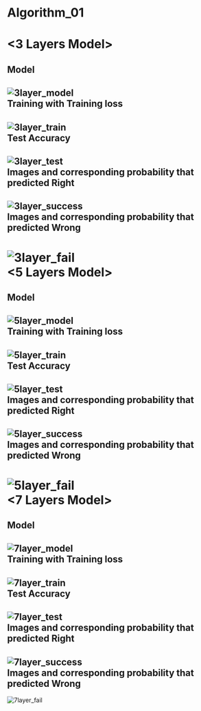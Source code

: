 # Algorithm_01
<3 Layers Model>
====
Model
----
![3layer_model](https://user-images.githubusercontent.com/33649903/121001542-5b0d9180-c7c6-11eb-96fd-6516061dd797.PNG)   
Training with Training loss
----
![3layer_train](https://user-images.githubusercontent.com/33649903/121001545-5ba62800-c7c6-11eb-89c2-13043992361d.PNG)   
Test Accuracy
----
![3layer_test](https://user-images.githubusercontent.com/33649903/121001548-5c3ebe80-c7c6-11eb-84a6-84ca1948a237.PNG)   
Images and corresponding probability that predicted Right
----
![3layer_success](https://user-images.githubusercontent.com/33649903/121001552-5c3ebe80-c7c6-11eb-89f8-d110d8def3cd.PNG)   
Images and corresponding probability that predicted Wrong
----
![3layer_fail](https://user-images.githubusercontent.com/33649903/121001553-5cd75500-c7c6-11eb-9867-29c66f54708f.PNG)   
<5 Layers Model>
====
Model
----
![5layer_model](https://user-images.githubusercontent.com/33649903/121002404-47aef600-c7c7-11eb-9ce5-f45b8a9d21e0.PNG)   
Training with Training loss
----
![5layer_train](https://user-images.githubusercontent.com/33649903/121002408-48478c80-c7c7-11eb-92b6-eb284ee44857.PNG)   
Test Accuracy
----
![5layer_test](https://user-images.githubusercontent.com/33649903/121002412-48e02300-c7c7-11eb-95dd-244599795875.PNG)   
Images and corresponding probability that predicted Right
----
![5layer_success](https://user-images.githubusercontent.com/33649903/121002414-48e02300-c7c7-11eb-8f15-7f279f9a1847.PNG)   
Images and corresponding probability that predicted Wrong
----
![5layer_fail](https://user-images.githubusercontent.com/33649903/121002415-4978b980-c7c7-11eb-9741-b85e92214a47.PNG)   
<7 Layers Model>
====
Model
----
![7layer_model](https://user-images.githubusercontent.com/33649903/121002419-4978b980-c7c7-11eb-91e9-9f4b911a78aa.PNG)   
Training with Training loss
----
![7layer_train](https://user-images.githubusercontent.com/33649903/121002421-4a115000-c7c7-11eb-883a-a5f9e3079243.PNG)   
Test Accuracy
----
![7layer_test](https://user-images.githubusercontent.com/33649903/121002424-4a115000-c7c7-11eb-8d7e-4b57c9ff1d1c.PNG)   
Images and corresponding probability that predicted Right
----
![7layer_success](https://user-images.githubusercontent.com/33649903/121002427-4aa9e680-c7c7-11eb-8224-f41025c39dae.PNG)   
Images and corresponding probability that predicted Wrong
----
![7layer_fail](https://user-images.githubusercontent.com/33649903/121002429-4aa9e680-c7c7-11eb-8a6a-18c45c677b25.PNG)   
